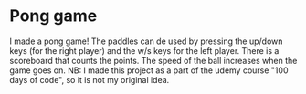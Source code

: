# Pong game
I made a pong game!
The paddles can de used by pressing the up/down keys (for the right player)
and the w/s keys for the left player.
There is a scoreboard that counts the points.
The speed of the ball increases when the game goes on.
NB: I made this project as a part of the udemy course "100 days of code", so it is not my original idea.
